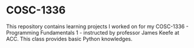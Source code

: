 # COSC-1336
This repository contains learning projects I worked on for my COSC-1336 - Programming Fundamentals 1 - instructed by professor James Keefe at ACC. This class provides basic Python knowledges. 

